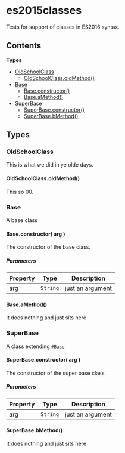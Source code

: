 
# <a id="es2015classes"></a>es2015classes

Tests for support of classes in ES2016 syntax.

## Contents

**Types**

- [OldSchoolClass](#OldSchoolClass)
  - [OldSchoolClass.oldMethod()](#OldSchoolClass.oldMethod)
- [Base](#Base)
  - [Base.constructor()](#Base.constructor)
  - [Base.aMethod()](#Base.aMethod)
- [SuperBase](#SuperBase)
  - [SuperBase.constructor()](#SuperBase.constructor)
  - [SuperBase.bMethod()](#SuperBase.bMethod)

## Types

### <a id="OldSchoolClass"></a>OldSchoolClass

This is what we did in ye olde days.

#### <a id="OldSchoolClass.oldMethod"></a>OldSchoolClass.oldMethod()

This so 00.

### <a id="Base"></a>Base

A base class

#### <a id="Base.constructor"></a>Base.constructor( arg )

The constructor of the base class.

##### Parameters

| Property | Type | Description |
| -------- | ---- | ----------- |
| arg | `String` |  just an argument |

#### <a id="Base.aMethod"></a>Base.aMethod()

It does nothing and just sits here

### <a id="SuperBase"></a>SuperBase

A class extending [`#Base`](#Base)

#### <a id="SuperBase.constructor"></a>SuperBase.constructor( arg )

The constructor of the super base class.

##### Parameters

| Property | Type | Description |
| -------- | ---- | ----------- |
| arg | `String` |  just an argument |

#### <a id="SuperBase.bMethod"></a>SuperBase.bMethod()

It does nothing and just sits here
